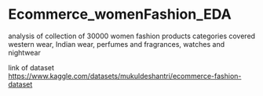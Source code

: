 # Ecommerce_womenFashion_EDA
analysis of collection of 30000 women fashion products categories covered  western wear, Indian wear, perfumes and fragrances, watches and nightwear

link of dataset https://www.kaggle.com/datasets/mukuldeshantri/ecommerce-fashion-dataset


